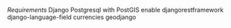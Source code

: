 *Requirements*
Django
Postgresql with PostGIS enable
djangorestframework
django-language-field
currencies
geodjango
